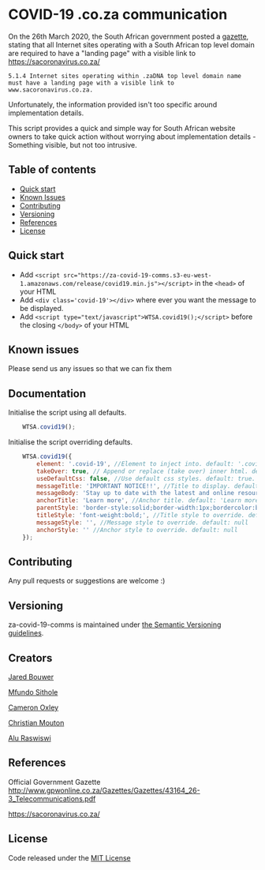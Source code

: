# COVID-19 .co.za communication

On the 26th March 2020, the South African government posted a [gazette](http://www.gpwonline.co.za/Gazettes/Gazettes/43164_26-3_Telecommunications.pdf), stating that all Internet sites operating with a South African top level domain are required to have a "landing page" with a visible link to https://sacoronavirus.co.za/

`5.1.4 Internet sites operating within .zaDNA top level domain name must have a landing page with a visible link to www.sacoronavirus.co.za.`

Unfortunately, the information provided isn't too specific around implementation details. 

This script provides a quick and simple way for South African website owners to take quick action without worrying about implementation details - Something visible, but not too intrusive. 


## Table of contents

- [Quick start](#quick-start)
- [Known Issues](#known-issues)
- [Contributing](#contributing)
- [Versioning](#versioning)
- [References](#references)
- [License](#license)

## Quick start

- Add `<script src="https://za-covid-19-comms.s3-eu-west-1.amazonaws.com/release/covid19.min.js"></script>` in the `<head>` of your HTML
- Add `<div class='covid-19'></div>` where ever you want the message to be displayed.
- Add `<script type="text/javascript">WTSA.covid19();</script>` before the closing `</body>` of your HTML

## Known issues

Please send us any issues so that we can fix them

## Documentation

Initialise the script using all defaults.

```javascript
    WTSA.covid19();
```
Initialise the script overriding defaults.
```javascript
    WTSA.covid19({
        element: '.covid-19', //Element to inject into. default: '.covid-19'
        takeOver: true, // Append or replace (take over) inner html. default: true.
        useDefaultCss: false, //Use default css styles. default: true.
        messageTitle: 'IMPORTANT NOTICE!!', //Title to display. default: IMPORTANT NOTICE.
        messageBody: 'Stay up to date with the latest and online resources on COVID-19', //Message to display. default: 'Stay up to date with the latest and online resources on COVID-19.'
        anchorTitle: 'Learn more', //Anchor title. default: 'Learn more'
        parentStyle: 'border-style:solid;border-width:1px;bordercolor:black;', //Parent style to override. default: null
        titleStyle: 'font-weight:bold;', //Title style to override. default: null
        messageStyle: '', //Message style to override. default: null
        anchorStyle: '' //Anchor style to override. default: null
    });
```

## Contributing

Any pull requests or suggestions are welcome :)

## Versioning

za-covid-19-comms is maintained under [the Semantic Versioning guidelines](https://semver.org/).

## Creators

[Jared Bouwer](https://github.com/jaredbouwer)

[Mfundo Sithole](https://github.com/mfundo)

[Cameron Oxley](https://github.com/cameronoxley)

[Christian Mouton](https://github.com/moutonc)

[Alu Raswiswi](https://github.com/Razmatez)

## References

Official Government Gazette
http://www.gpwonline.co.za/Gazettes/Gazettes/43164_26-3_Telecommunications.pdf

https://sacoronavirus.co.za/

## License

Code released under the [MIT License](https://github.com/WundermanSA/za-covid-19-comms/blob/master/LICENSE)
